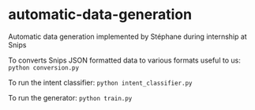 # automatic-data-generation

Automatic data generation implemented by Stéphane during internship at Snips

To converts Snips JSON formatted data to various formats useful to us:
`python conversion.py`

To run the intent classifier:
`python intent_classifier.py`

To run the generator:
`python train.py`